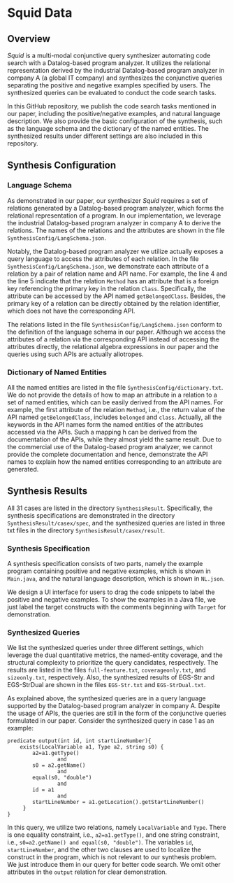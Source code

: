 # Squid Data

## Overview

*Squid* is a multi-modal conjunctive query synthesizer automating code search with a Datalog-based program analyzer. It utilizes the relational representation derived by the industrial Datalog-based program analyzer in company A (a global IT company) and synthesizes the conjunctive queries separating the positive and negative examples specified by users. The synthesized queries can be evaluated to conduct the code search tasks.

In this GitHub repository, we publish the code search tasks mentioned in our paper, including the positive/negative examples, and natural language description. We also provide the basic configuration of the synthesis, such as the language schema and the dictionary of the named entities. The synthesized results under different settings are also included in this repository.


## Synthesis Configuration

### Language Schema

As demonstrated in our paper, our synthesizer *Squid* requires a set of relations generated by a Datalog-based program analyzer, which forms the relational representation of a program. In our implementation, we leverage the industrial Datalog-based program analyzer in company A to derive the relations. The names of the relations and the attributes are shown in the file `SynthesisConfig/LangSchema.json`.

Notably, the Datalog-based program analyzer we utilize actually exposes a query language to access the attributes of each relation. In the file `SynthesisConfig/LangSchema.json`, we demonstrate each attribute of a relation by a pair of relation name and API name. For example, the line 4 and the line 5 indicate that the relation `Method` has an attribute that is a foreign key referencing the primary key in the relation `Class`. Specifically, the attribute can be accessed by the API named `getBelongedClass`. Besides, the primary key of a relation can be directly obtained by the relation identifier, which does not have the corresponding API. 

The relations listed in the file `SynthesisConfig/LangSchema.json` conform to the definition of the language schema in our paper. Although we access the attributes of a relation via the corresponding API instead of accessing the attributes directly, the relational algebra expressions in our paper and the queries using such APIs are actually allotropes.

### Dictionary of Named Entities

All the named entities are listed in the file `SynthesisConfig/dictionary.txt`. We do not provide the details of how to map an attribute in a relation to a set of named entities, which can be easily derived from the API names. For example, the first attribute of the relation `Method`, i.e., the return value of the API named `getBelongedClass`, includes `belonged` and `class`. Actually, all the keywords in the API names form the named entities of the attributes accessed via the APIs. Such a mapping h can be derived from the documentation of the APIs, while they almost yield the same result. Due to the commercial use of the Datalog-based program analyzer, we cannot provide the complete documentation and hence, demonstrate the API names to explain how the named entities corresponding to an attribute are generated.

## Synthesis Results

All 31 cases are listed in the directory `SynthesisResult`. Specifically, the synthesis specifications are demonstrated in the directory `SynthesisResult/casex/spec`, and the synthesized queries are listed in three txt files in the directory `SynthesisResult/casex/result`.

### Synthesis Specification

A synthesis specification consists of two parts, namely the example program containing positive and negative examples, which is shown in `Main.java`, and the natural language description, which is shown in `NL.json`.

We design a UI interface for users to drag the code snippets to label the positive and negative examples. To show the examples in a Java file, we just label the target constructs with the comments beginning with `Target` for demonstration.


### Synthesized Queries

We list the synthesized queries under three different settings, which leverage the dual quantitative metrics, the named-entity coverage, and the structural complexity to prioritize the query candidates, respectively. The results are listed in the files `full-feature.txt`, `coverageonly.txt`, and `sizeonly.txt`, respectively. Also, the synthesized results of EGS-Str and EGS-StrDual are shown in the files `EGS-Str.txt` and `EGS-StrDual.txt`.

As explained above, the synthesized queries are in a query language supported by the Datalog-based program analyzer in company A. Despite the usage of APIs, the queries are still in the form of the conjunctive queries formulated in our paper. Consider the synthesized query in case 1 as an example:

```
predicate output(int id, int startLineNumber){
    exists(LocalVariable a1, Type a2, string s0) {
        a2=a1.getType()
                and
        s0 = a2.getName()
                and
        equal(s0, "double")
                and
        id = a1
                and
        startLineNumber = a1.getLocation().getStartLineNumber()
     }
}
```

In this query, we utilize two relations, namely `LocalVariable` and `Type`. There is one equality constraint, i.e., `a2=a1.getType()`, and one string constraint, i.e., `s0=a2.getName() and equal(s0, "double")`. The variables `id`, `startLineNumber`, and the other two clauses are used to localize the construct in the program, which is not relevant to our synthesis problem. We just introduce them in our query for better code search. We omit other attributes in the `output` relation for clear demonstration.
